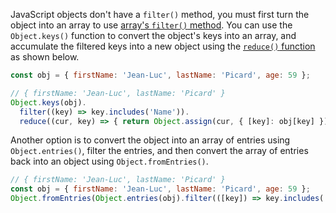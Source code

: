 JavaScript objects don't have a `filter()` method, you must first turn the object into an array to use [array's `filter()` method](/tutorials/fundamentals/filter).
You can use the `Object.keys()` function to convert the object's keys into an array, and accumulate the filtered keys into a new object using the [`reduce()` function](https://thecodebarbarian.com/javascript-reduce-in-5-examples.html) as shown below.

```javascript
const obj = { firstName: 'Jean-Luc', lastName: 'Picard', age: 59 };

// { firstName: 'Jean-Luc', lastName: 'Picard' }
Object.keys(obj).
  filter((key) => key.includes('Name')).
  reduce((cur, key) => { return Object.assign(cur, { [key]: obj[key] })}, {});
```

Another option is to convert the object into an array of entries using `Object.entries()`, filter the entries, and then convert the array of entries back into an object using `Object.fromEntries()`.

```javascript
// { firstName: 'Jean-Luc', lastName: 'Picard' }
const obj = { firstName: 'Jean-Luc', lastName: 'Picard', age: 59 };
Object.fromEntries(Object.entries(obj).filter(([key]) => key.includes('Name')));
```